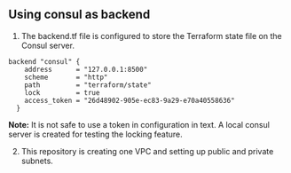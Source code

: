 ## Using consul as backend 
1. The backend.tf file is configured to store the Terraform state file on the Consul server.
```
backend "consul" {
    address      = "127.0.0.1:8500"
    scheme       = "http"
    path         = "terraform/state"
    lock         = true
    access_token = "26d48902-905e-ec83-9a29-e70a40558636"
  }
```
**Note:** It is not safe to use a token in configuration in text. A local consul server is created for testing the locking feature.
      
2. This repository is creating one VPC and setting up public and private subnets.
